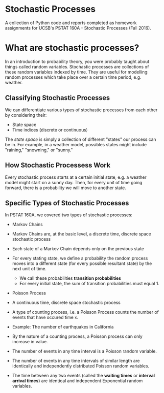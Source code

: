 # Stochastic Processes
A collection of Python code and reports completed as homework assignments for UCSB's PSTAT 160A - Stochastic Processes (Fall 2016).

# What are stochastic processes?
In an introduction to probability theory, you were probably taught about things called random variables.
Stochastic processes are collections of these random variables indexed by time. They are useful for modelling
random processes which take place over a certain time period, e.g. weather.

## Classifying Stochastic Processes
We can differentiate various types of stochastic processes from each other by considering their:
* State space
* Time indices (discrete or continuous)

The *state space* is simply a collection of different "states" our process can be in. For example, in a weather model, possibles states 
might include "raining," "snowning," or "sunny."

## How Stochastic Processess Work
Every stochastic process starts at a certain initial state, e.g. a weather model might start on a sunny day. Then, for every unit of time going
forward, there is a probability we will move to another state.

## Specific Types of Stochastic Processes
In PSTAT 160A, we covered two types of stochastic processes:
* Markov Chains
 * Markov Chains are, at the basic level, a discrete time, discrete space stochastic process
 * Each state of a Markov Chain depends only on the previous state
 * For every stating state, we define a probability the random process moves into a different state (for every possible resultant state)
   by the next unit of time.
    * We call these probabilities **transition probabilities**
    * For every initial state, the sum of transition probabilities must equal 1.
 
* Poisson Process
 * A continuous time, discrete space stochastic process
 * A type of counting process, i.e. a Poisson Process counts the number of events that have occured time x.
  * Example: The number of earthquakes in California
  * By the nature of a counting process, a Poisson process can only increase in value.
 * The number of events in any time interval is a Poisson random variable.
  * The number of events in any time intervals of similar length are identically and independently distributed Poisson random variables.
 * The time between any two events (called the **waiting times** or **interval arrival times**) are identical and independent
  Exponential random variables.
